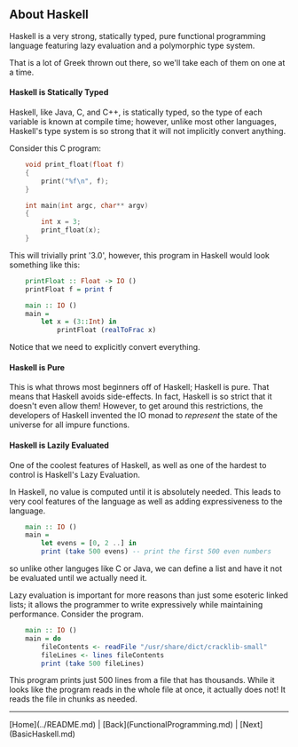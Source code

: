 About Haskell
-------------

Haskell is a very strong, statically typed, pure functional programming
language featuring lazy evaluation and a polymorphic type system.

That is a lot of Greek thrown out there, so we'll take each of them
on one at a time.

#### Haskell is Statically Typed

Haskell, like Java, C, and C++, is statically typed, so the type of each
variable is known at compile time; however, unlike most other languages,
Haskell's type system is so strong that it will not implicitly convert anything.

Consider this C program:

```c
    void print_float(float f)
    {
        print("%f\n", f);
    }

    int main(int argc, char** argv)
    {
        int x = 3;
        print_float(x);
    }
```

This will trivially print '3.0', however, this program in Haskell would look something
like this:

```haskell
    printFloat :: Float -> IO ()
    printFloat f = print f

    main :: IO ()
    main =
        let x = (3::Int) in
            printFloat (realToFrac x)
```

Notice that we need to explicitly convert everything.

#### Haskell is Pure

This is what throws most beginners off of Haskell; Haskell is pure. That means
that Haskell avoids side-effects. In fact, Haskell is so strict that it doesn't
even allow them! However, to get around this restrictions, the developers of
Haskell invented the IO monad to *represent* the state of the universe for all
impure functions.

#### Haskell is Lazily Evaluated

One of the coolest features of Haskell, as well as one of the hardest to
control is Haskell's Lazy Evaluation.

In Haskell, no value is computed until it is absolutely needed. This leads to very
cool features of the language as well as adding expressiveness to the language.

```haskell
    main :: IO ()
    main =
        let evens = [0, 2 ..] in
        print (take 500 evens) -- print the first 500 even numbers
```

so unlike other languges like C or Java, we can define a list and have it not be
evaluated until we actually need it.

Lazy evaluation is important for more reasons than just some esoteric linked lists; it
allows the programmer to write expressively while maintaining performance. Consider
the program.

```haskell
    main :: IO ()
    main = do
        fileContents <- readFile "/usr/share/dict/cracklib-small"
        fileLines <- lines fileContents
        print (take 500 fileLines)
```

This program prints just 500 lines from a file that has thousands. While it looks like the program
reads in the whole file at once, it actually does not! It reads the file in chunks as needed.

<!---
At the bottom of every page we need a next and previous button 
-->
<hr>
[Home](../README.md) | [Back](FunctionalProgramming.md) | [Next](BasicHaskell.md)